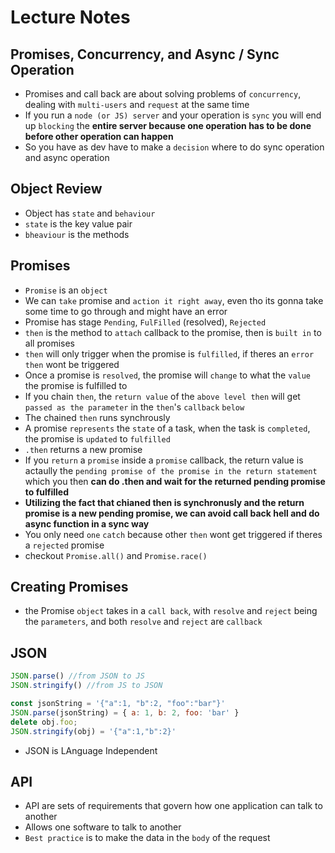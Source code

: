 # Lecture Notes

## Promises, Concurrency, and Async / Sync Operation
* Promises and call back are about solving problems of `concurrency`, dealing with `multi-users` and `request` at the same time
* If you run a `node (or JS) server` and your operation is `sync` you will end up `blocking` the **entire server because one operation has to be done before other operation can happen** 
* So you have as dev have to make a `decision` where to do sync operation and async operation

## Object Review
* Object has `state` and `behaviour`
* `state` is the key value pair
* `bheaviour` is the methods

## Promises
* `Promise` is an `object`
* We can `take` promise and `action it right away`, even tho its gonna take some time to go through and might have an error
* Promise has stage `Pending`, `FulFilled` (resolved), `Rejected`
* `then` is the method to `attach` callback to the promise, then is `built in` to all promises
* `then` will only trigger when the promise is `fulfilled`, if theres an `error` `then` wont be triggered
* Once a promise is `resolved`, the promise will `change` to  what the `value` the promise is fulfilled to
* If you chain `then`, the `return value` of the `above level then` will get `passed as the parameter` in the `then`'s `callback` `below`
* The chained `then` runs synchrously
* A promise `represents` the `state` of a task, when the task is `completed`, the promise is `updated` to `fulfilled`
* `.then` returns a new promise 
* If you `return` a `promise` inside a `promise` callback, the return value is actaully the `pending promise of the promise in the return statement` which you then **can do .then and wait for the returned pending promise to fulfilled**
* **Utilizing the fact that chianed then is synchronusly and the return promise is a new pending promise, we can avoid call back hell and do async function in a sync way**
* You only need `one` `catch` because other `then` wont get triggered if theres a `rejected` promise
* checkout `Promise.all()` and `Promise.race()`

## Creating Promises
* the Promise `object` takes in a `call back`, with `resolve` and `reject` being the `parameters`, and both `resolve` and `reject` are `callback`


## JSON
``` js
JSON.parse() //from JSON to JS
JSON.stringify() //from JS to JSON

const jsonString = '{"a":1, "b":2, "foo":"bar"}'
JSON.parse(jsonString) = { a: 1, b: 2, foo: 'bar' }
delete obj.foo;
JSON.stringify(obj) = '{"a":1,"b":2}'
```
* JSON is LAnguage Independent

## API
* API are sets of requirements that govern how one application can talk to another
* Allows one software to talk to another
* `Best practice` is to make the data in the `body` of the request